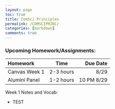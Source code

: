 ```yaml
---
layout: page
toc: true
title: ComSci Principles
permalink: /COMSCIPRINC/
categories: [markdown] 
comments: true
---
```



### Upcoming Homework/Assignments:
| Homework           |    Time   |   Due Date  |   
| :---               |   :----:  |     ---:    |  
| Canvas Week 1      | 2-3 hours |   8/29      |   
| Alumini Panel      | 1-2 hours | 10 PM 8/29  | 
                       
                       
                      

Week 1 Notes and Vocab:
- TEST
